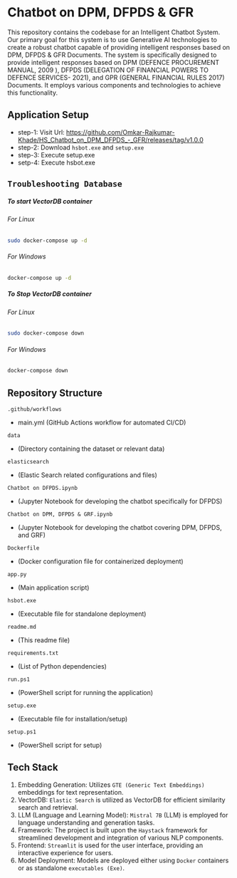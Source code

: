 # Chatbot on DPM, DFPDS & GFR
This repository contains the codebase for an Intelligent Chatbot System.  Our primary goal for this system is to use Generative AI technologies to create a robust chatbot capable of providing intelligent responses based on DPM, DFPDS & GFR Documents. The system is specifically designed to provide intelligent responses based on DPM (DEFENCE PROCUREMENT MANUAL, 2009 ), DFPDS (DELEGATION OF FINANCIAL POWERS TO DEFENCE SERVICES- 2021), and GPR (GENERAL FINANCIAL RULES 2017) Documents. It employs various components and technologies to achieve this functionality.


## Application Setup

* step-1: Visit Url: https://github.com/Omkar-Rajkumar-Khade/HS_Chatbot_on_DPM_DFPDS_-_GFR/releases/tag/v1.0.0
* step-2: Download `hsbot.exe` and `setup.exe`
* step-3: Execute setup.exe
* setp-4: Execute hsbot.exe 


## `Troubleshooting Database`

##### To start VectorDB container
###### For Linux
```bash
sudo docker-compose up -d
```

###### For Windows
```bash
docker-compose up -d
```

##### To Stop VectorDB container
###### For Linux
```bash
sudo docker-compose down
```

###### For Windows
```bash
docker-compose down
```

## Repository Structure
`.github/workflows`
  - main.yml (GitHub Actions workflow for automated CI/CD)
  
`data`
  - (Directory containing the dataset or relevant data)

`elasticsearch`
  - (Elastic Search related configurations and files)

`Chatbot on DFPDS.ipynb`
  - (Jupyter Notebook for developing the chatbot specifically for DFPDS)

`Chatbot on DPM, DFPDS & GRF.ipynb`
  - (Jupyter Notebook for developing the chatbot covering DPM, DFPDS, and GRF)

`Dockerfile`
  - (Docker configuration file for containerized deployment)

`app.py`
  - (Main application script)

`hsbot.exe`
  - (Executable file for standalone deployment)

`readme.md`
  - (This readme file)

`requirements.txt`
  - (List of Python dependencies)

`run.ps1`
  - (PowerShell script for running the application)

`setup.exe`
  - (Executable file for installation/setup)

`setup.ps1`
  - (PowerShell script for setup)

## Tech Stack

1. Embedding Generation: Utilizes `GTE (Generic Text Embeddings)` embeddings for text representation.
2. VectorDB: `Elastic Search` is utilized as VectorDB for efficient similarity search and retrieval.
3. LLM (Language and Learning Model): `Mistral 7B` (LLM) is employed for language understanding and generation tasks.
4. Framework: The project is built upon the `Haystack` framework for streamlined development and integration of various NLP components.
5. Frontend: `Streamlit` is used for the user interface, providing an interactive experience for users.
6. Model Deployment: Models are deployed either using `Docker` containers or as standalone `executables (Exe)`.

